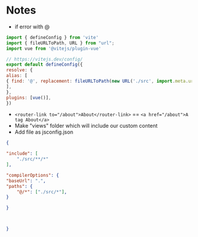 # Notes

* if error with @

```vue.js
import { defineConfig } from 'vite'
import { fileURLToPath, URL } from "url";
import vue from '@vitejs/plugin-vue'

// https://vitejs.dev/config/
export default defineConfig({
resolve: {
alias: [
{ find: '@', replacement: fileURLToPath(new URL('./src', import.meta.url)) },
],
},
plugins: [vue()],
})


```

* ``` <router-link to="/about">About</router-link> ``` ==  ``` <a href="/about">A tag About</a> ```
* Make "views" folder which will include our custom content
* Add file as jsconfig.json

```json
{

"include": [
    "./src/**/*"
],

"compilerOptions": {
"baseUrl": ".",
"paths": {
    "@/*": ["./src/*"],
}

}



}
```
